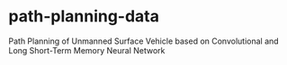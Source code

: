 # path-planning-data
Path Planning of Unmanned Surface Vehicle based on Convolutional and Long Short-Term Memory Neural Network
